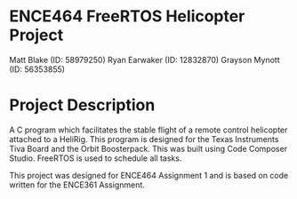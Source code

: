 # ENCE464 FreeRTOS Helicopter Project
Matt Blake       (ID: 58979250)
Ryan Earwaker    (ID: 12832870)
Grayson Mynott   (ID: 56353855)

# Project Description
A C program which facilitates the stable flight of a remote control helicopter
attached to a HeliRig. This program is designed for the Texas Instruments
Tiva Board and the Orbit Boosterpack. This was built using Code Composer Studio.
FreeRTOS is used to schedule all tasks.

This project was designed for ENCE464 Assignment 1 and is based on code
written for the ENCE361 Assignment.